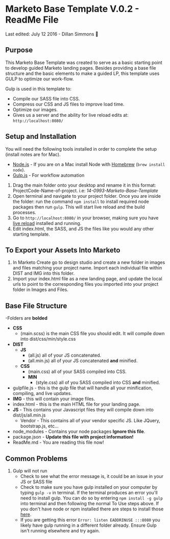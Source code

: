 # Marketo Base Template V.0.2 - ReadMe File
Last edited: July 12 2016 - Dillan Simmons :robot:

## Purpose

This Marketo Base Template was created to serve as a basic starting point to develop guided Marketo landing pages. Besides providing a base file structure and the basic elements to make a guided LP, this template uses GULP to optimize our work-flow. 

Gulp is used in this template to:

* Compile our SASS file into CSS.
* Compress our CSS and JS files to improve load time.
* Optimize our images.
* Gives us a server and the ability for live reload edits at: `http://localhost:8080/`

## Setup and Installation

You will need the following tools installed in order to complete the setup (install notes are for Mac).

- [Node.js](http://nodejs.org) - If you are on a Mac install Node with [Homebrew](http://brew.sh/) (`brew install node`).
- [Gulp.js](https://github.com/gulpjs/gulp/blob/master/docs/getting-started.md) - For workflow automation

1. Drag the main folder onto your desktop and rename it in this format: ProjectCode-Name-of-project. i.e: *14-0993-Marketo-Base-Template*
2. Open terminal and navigate to your project folder. Once you are inside the folder: run the command `npm install` to install required node packages then run `gulp`. This will start live reload and the build processes.
3. Go to `http://localhost:8080/` in your browser, making sure you have [live reload](https://chrome.google.com/webstore/detail/livereload/jnihajbhpnppcggbcgedagnkighmdlei) installed and running. 
4. Edit index.html, the SASS, and JS the files like you would any other starting template. 

## To Export your Assets Into Marketo

1. In Marketo Create go to design studio and create a new folder in images and files matching your project name. Import each individual file within DIST and IMG into this folder.
2. Import your index.html file as a new landing page, and update the local urls to point to the corresponding files you imported into your project folder in Images and Files. 

## Base File Structure

-Folders are **bolded**

* **CSS**
	+ (main.scss) is the main CSS file you should edit. It will compile down into dist/css/min/style.css
* **DIST**
	+ **JS** 
		+ (all.js) all of your JS concatenated. 
		+ (all.min.js) all of your  JS concatenated **and** minified. 
	+ **CSS**
		+ (main.css) all of your SASS compiled into CSS.
		+ **MIN**
			+ (style.css) all of you SASS compiled into CSS **and** minified. 
* gulpfile.js - this is the gulp file that will handle all your minification, compiling, and live updates.
* **IMG** - this will contain your image files.
* index.html - this is the main HTML file for your landing page. 
* **JS** - This contains your Javascript files they will compile down into dist/js/all.min.js 
	+ Vendor - This contains all of your vendor specific JS. Like JQuery, bootstrap.js, etc...
* node_modules - Contains your node packages **Ignore this file**.
* package.json - **Update this file with project information!**
* ReadMe.md - You are reading this file now! 

## Common Problems
1. Gulp will not run
	* Check to see what the error message is, it could be an issue in your JS or SASS file
	* Check to make sure you have gulp installed on your computer by typing `gulp -v` in terminal. If the terminal produces an error you'll need to install gulp. You can do so by entering `npm install -g gulp` into terminal and then following the normal To Use steps above. If you don't have node or npm installed there are steps to install those [here](https://travismaynard.com/writing/getting-started-with-gulp).
	* If you are getting this error `Error: listen EADDRINUSE :::8080` you likely have gulp running in a different folder already. Ensure Gulp isn't running elsewhere and try again. 

